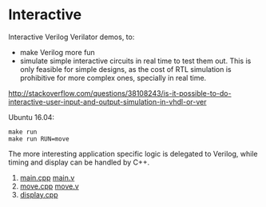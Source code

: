 # Interactive

Interactive Verilog Verilator demos, to:

- make Verilog more fun
- simulate simple interactive circuits in real time to test them out. This is only feasible for simple designs, as the cost of RTL simulation is prohibitive for more complex ones, specially in real time.

<http://stackoverflow.com/questions/38108243/is-it-possible-to-do-interactive-user-input-and-output-simulation-in-vhdl-or-ver>

Ubuntu 16.04:

    make run
    make run RUN=move

The more interesting application specific logic is delegated to Verilog, while timing and display can be handled by C++.

1. [main.cpp](main.cpp) [main.v](main.v)
1. [move.cpp](move.cpp) [move.v](move.v)
1. [display.cpp](display.cpp)
